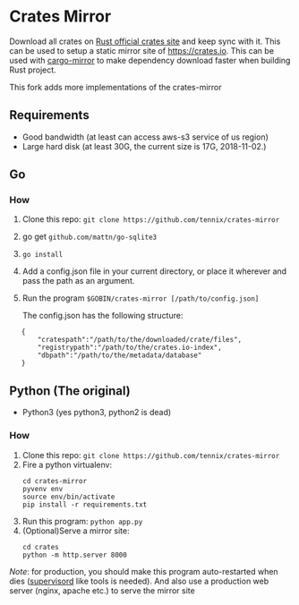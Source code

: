 # Crates Mirror

Download all crates on [Rust official crates site](https://crates.io)
and keep sync with it. This can be used to setup a static mirror site
of https://crates.io.  This can be used with
[cargo-mirror](https://github.com/tennix/cargo-mirror) to make
dependency download faster when building Rust project.

This fork adds more implementations of the crates-mirror
## Requirements
* Good bandwidth (at least can access aws-s3 service of us region)
* Large hard disk (at least 30G, the current size is 17G, 2018-11-02.)
## Go

### How
1. Clone this repo: `git clone https://github.com/tennix/crates-mirror`
2. go get `github.com/mattn/go-sqlite3`
3. `go install` 
4. Add a config.json file in your current directory, or place it wherever and pass the path as an argument.
5. Run the program `$GOBIN/crates-mirror [/path/to/config.json]`

    The config.json has the following structure:
```
   {
       "cratespath":"/path/to/the/downloaded/crate/files",
       "registrypath":"/path/to/the/crates.io-index",
       "dbpath":"/path/to/the/metadata/database"
   }
```
## Python (The original)

* Python3 (yes python3, python2 is dead)
### How
1. Clone this repo: `git clone https://github.com/tennix/crates-mirror`
2. Fire a python virtualenv:
   ```
   cd crates-mirror
   pyvenv env
   source env/bin/activate
   pip install -r requirements.txt
   ```
3. Run this program: `python app.py`
4. (Optional)Serve a mirror site:
   ```
   cd crates
   python -m http.server 8000
   ```

*Note*: for production, you should make this program auto-restarted
 when dies ([supervisord](http://supervisord.org) like tools is
 needed). And also use a production web server (nginx, apache etc.) to
 serve the mirror site
